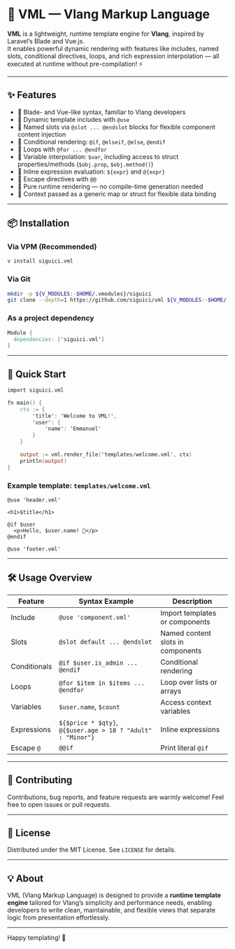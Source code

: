 # 🚀 VML — Vlang Markup Language

**VML** is a lightweight, runtime template engine for **Vlang**,
inspired by Laravel’s Blade and Vue.js.  
It enables powerful dynamic rendering with features like includes,
named slots, conditional directives, loops, and rich expression interpolation —
all executed at runtime without pre-compilation! ⚡️

---

## ✨ Features

- 🔹 Blade- and Vue-like syntax, familiar to Vlang developers  
- 🔹 Dynamic template includes with `@use`  
- 🔹 Named slots via `@slot ... @endslot` blocks
for flexible component content injection  
- 🔹 Conditional rendering: `@if`, `@elseif`, `@else`, `@endif`  
- 🔹 Loops with `@for ... @endfor`  
- 🔹 Variable interpolation: `$var`,
including access to struct properties/methods (`$obj.prop`, `$obj.method()`)  
- 🔹 Inline expression evaluation: `${expr}` and `@{expr}`  
- 🔹 Escape directives with `@@`  
- 🔹 Pure runtime rendering — no compile-time generation needed  
- 🔹 Context passed as a generic map or struct for flexible data binding

---

## 📦 Installation

### Via VPM (Recommended)

```sh
v install siguici.vml
```

### Via Git

```sh
mkdir -p ${V_MODULES:-$HOME/.vmodules}/siguici
git clone --depth=1 https://github.com/siguici/vml ${V_MODULES:-$HOME/.vmodules}/siguici/vml
```

### As a project dependency

```v
Module {
  dependencies: ['siguici.vml']
}
```

---

## 🚀 Quick Start

```v
import siguici.vml

fn main() {
    ctx := {
        'title': 'Welcome to VML!',
        'user': {
            'name': 'Emmanuel'
        }
    }

    output := vml.render_file('templates/welcome.vml', ctx)
    println(output)
}
```

### Example template: `templates/welcome.vml`

```vml
@use 'header.vml'

<h1>$title</h1>

@if $user
  <p>Hello, $user.name! 👋</p>
@endif

@use 'footer.vml'
```

---

## 🛠 Usage Overview

| Feature      | Syntax Example                                              | Description                       |
| ------------ | ----------------------------------------------------------- | --------------------------------- |
| Include      | `@use 'component.vml'`                                      | Import templates or components    |
| Slots        | `@slot default ... @endslot`                                | Named content slots in components |
| Conditionals | `@if $user.is_admin ... @endif`                             | Conditional rendering             |
| Loops        | `@for $item in $items ... @endfor`                          | Loop over lists or arrays         |
| Variables    | `$user.name`, `$count`                                      | Access context variables          |
| Expressions  | `${$price * $qty}`, `@{$user.age > 18 ? "Adult" : "Minor"}` | Inline expressions                |
| Escape `@`   | `@@if`                                                      | Print literal `@if`               |

---

## 🤝 Contributing

Contributions, bug reports, and feature requests are warmly welcome!
Feel free to open issues or pull requests.

---

## 📄 License

Distributed under the MIT License. See `LICENSE` for details.

---

## 💡 About

VML (Vlang Markup Language) is designed to provide a **runtime template engine**
tailored for Vlang’s simplicity and performance needs,
enabling developers to write clean, maintainable, and flexible views
that separate logic from presentation effortlessly.

---

Happy templating! 🎉
